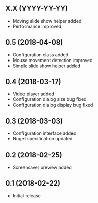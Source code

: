 ## X.X (YYYY-YY-YY)

- Moving slide show helper added
- Performance improved

## 0.5 (2018-04-08)

- Configuration class added
- Mouse movement detection improved
- Simple slide show helper added

## 0.4 (2018-03-17)

- Video player added
- Configuration dialog size bug fixed
- Configuration dialog display bug fixed

## 0.3 (2018-03-03)

- Configuration interface added
- Nuget specification updated

## 0.2 (2018-02-25)

- Screensaver preview added

## 0.1 (2018-02-22)

- Initial release